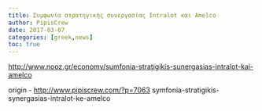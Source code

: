 ```yaml
---
title: Συμφωνία στρατηγικής συνεργασίας Intralot και Amelco
author: PipisCrew
date: 2017-03-07
categories: [greek,news]
toc: true
---
```


http://www.nooz.gr/economy/sumfonia-stratigikis-sunergasias-intralot-kai-amelco

origin - http://www.pipiscrew.com/?p=7063 symfonia-stratigikis-synergasias-intralot-ke-amelco